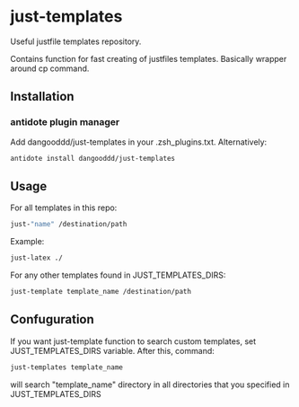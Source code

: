 # just-templates
Useful justfile templates repository.

Contains function for fast creating of justfiles templates.
Basically wrapper around cp command.

## Installation
### antidote plugin manager
Add dangooddd/just-templates in your .zsh_plugins.txt.
Alternatively:
```zsh
antidote install dangooddd/just-templates
```

## Usage
For all templates in this repo:
```zsh
just-"name" /destination/path
```
Example:
```zsh
just-latex ./
```
For any other templates found in JUST_TEMPLATES_DIRS:
```zsh
just-template template_name /destination/path
```

## Confuguration
If you want just-template function to search custom templates, set JUST_TEMPLATES_DIRS variable. 
After this, command: 
```zsh
just-templates template_name
```
will search "template_name" directory in all
directories that you specified in JUST_TEMPLATES_DIRS  
